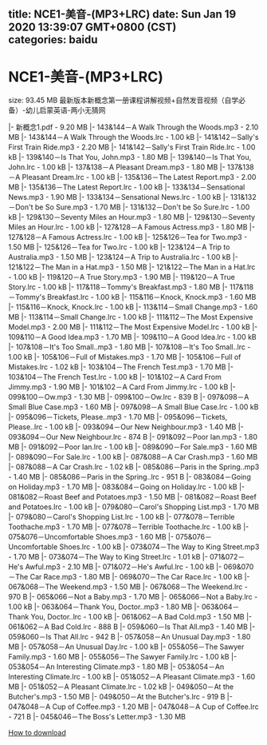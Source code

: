 
title: NCE1-美音-(MP3+LRC)
date: Sun Jan 19 2020 13:39:07 GMT+0800 (CST)    
categories: baidu
---

# NCE1-美音-(MP3+LRC)
size: 93.45 MB
 最新版本新概念第一册课程讲解视频+自然发音视频（自学必备）-幼儿启蒙英语-两小无猜网
 
|- 新概念1.pdf - 9.20 MB
|- 143&144－A Walk Through the Woods.mp3 - 2.10 MB
|- 143&144－A Walk Through the Woods.lrc - 1.00 kB
|- 141&142－Sally's First Train Ride.mp3 - 2.20 MB
|- 141&142－Sally's First Train Ride.lrc - 1.00 kB
|- 139&140－Is That You, John.mp3 - 1.80 MB
|- 139&140－Is That You, John.lrc - 1.00 kB
|- 137&138－A Pleasant Dream.mp3 - 1.80 MB
|- 137&138－A Pleasant Dream.lrc - 1.00 kB
|- 135&136－The Latest Report.mp3 - 2.00 MB
|- 135&136－The Latest Report.lrc - 1.00 kB
|- 133&134－Sensational News.mp3 - 1.90 MB
|- 133&134－Sensational News.lrc - 1.00 kB
|- 131&132－Don't be So Sure.mp3 - 1.70 MB
|- 131&132－Don't be So Sure.lrc - 1.00 kB
|- 129&130－Seventy Miles an Hour.mp3 - 1.80 MB
|- 129&130－Seventy Miles an Hour.lrc - 1.00 kB
|- 127&128－A Famous Actress.mp3 - 1.80 MB
|- 127&128－A Famous Actress.lrc - 1.00 kB
|- 125&126－Tea for Two.mp3 - 1.50 MB
|- 125&126－Tea for Two.lrc - 1.00 kB
|- 123&124－A Trip to Australia.mp3 - 1.50 MB
|- 123&124－A Trip to Australia.lrc - 1.00 kB
|- 121&122－The Man in a Hat.mp3 - 1.50 MB
|- 121&122－The Man in a Hat.lrc - 1.00 kB
|- 119&120－A True Story.mp3 - 1.90 MB
|- 119&120－A True Story.lrc - 1.00 kB
|- 117&118－Tommy's Breakfast.mp3 - 1.80 MB
|- 117&118－Tommy's Breakfast.lrc - 1.00 kB
|- 115&116－Knock, Knock.mp3 - 1.60 MB
|- 115&116－Knock, Knock.lrc - 1.00 kB
|- 113&114－Small Change.mp3 - 1.60 MB
|- 113&114－Small Change.lrc - 1.00 kB
|- 111&112－The Most Expensive Model.mp3 - 2.00 MB
|- 111&112－The Most Expensive Model.lrc - 1.00 kB
|- 109&110－A Good Idea.mp3 - 1.70 MB
|- 109&110－A Good Idea.lrc - 1.00 kB
|- 107&108－It's Too Small..mp3 - 1.80 MB
|- 107&108－It's Too Small..lrc - 1.00 kB
|- 105&106－Full of Mistakes.mp3 - 1.70 MB
|- 105&106－Full of Mistakes.lrc - 1.02 kB
|- 103&104－The French Test.mp3 - 1.70 MB
|- 103&104－The French Test.lrc - 1.00 kB
|- 101&102－A Card From Jimmy.mp3 - 1.90 MB
|- 101&102－A Card From Jimmy.lrc - 1.00 kB
|- 099&100－Ow.mp3 - 1.30 MB
|- 099&100－Ow.lrc - 839 B
|- 097&098－A Small Blue Case.mp3 - 1.60 MB
|- 097&098－A Small Blue Case.lrc - 1.00 kB
|- 095&096－Tickets, Please..mp3 - 1.70 MB
|- 095&096－Tickets, Please..lrc - 1.00 kB
|- 093&094－Our New Neighbour.mp3 - 1.40 MB
|- 093&094－Our New Neighbour.lrc - 874 B
|- 091&092－Poor Ian.mp3 - 1.80 MB
|- 091&092－Poor Ian.lrc - 1.00 kB
|- 089&090－For Sale.mp3 - 1.60 MB
|- 089&090－For Sale.lrc - 1.00 kB
|- 087&088－A Car Crash.mp3 - 1.60 MB
|- 087&088－A Car Crash.lrc - 1.02 kB
|- 085&086－Paris in the Spring..mp3 - 1.40 MB
|- 085&086－Paris in the Spring..lrc - 951 B
|- 083&084－Going on Holiday.mp3 - 1.70 MB
|- 083&084－Going on Holiday.lrc - 1.00 kB
|- 081&082－Roast Beef and Potatoes.mp3 - 1.50 MB
|- 081&082－Roast Beef and Potatoes.lrc - 1.00 kB
|- 079&080－Carol's Shopping List.mp3 - 1.70 MB
|- 079&080－Carol's Shopping List.lrc - 1.00 kB
|- 077&078－Terrible Toothache.mp3 - 1.70 MB
|- 077&078－Terrible Toothache.lrc - 1.00 kB
|- 075&076－Uncomfortable Shoes.mp3 - 1.60 MB
|- 075&076－Uncomfortable Shoes.lrc - 1.00 kB
|- 073&074－The Way to King Street.mp3 - 1.70 MB
|- 073&074－The Way to King Street.lrc - 1.01 kB
|- 071&072－He's Awful.mp3 - 2.10 MB
|- 071&072－He's Awful.lrc - 1.00 kB
|- 069&070－The Car Race.mp3 - 1.80 MB
|- 069&070－The Car Race.lrc - 1.00 kB
|- 067&068－The Weekend.mp3 - 1.50 MB
|- 067&068－The Weekend.lrc - 970 B
|- 065&066－Not a Baby.mp3 - 1.70 MB
|- 065&066－Not a Baby.lrc - 1.00 kB
|- 063&064－Thank You, Doctor..mp3 - 1.80 MB
|- 063&064－Thank You, Doctor..lrc - 1.00 kB
|- 061&062－A Bad Cold.mp3 - 1.50 MB
|- 061&062－A Bad Cold.lrc - 888 B
|- 059&060－Is That All.mp3 - 1.40 MB
|- 059&060－Is That All.lrc - 942 B
|- 057&058－An Unusual Day.mp3 - 1.80 MB
|- 057&058－An Unusual Day.lrc - 1.00 kB
|- 055&056－The Sawyer Family.mp3 - 1.60 MB
|- 055&056－The Sawyer Family.lrc - 1.00 kB
|- 053&054－An Interesting Climate.mp3 - 1.80 MB
|- 053&054－An Interesting Climate.lrc - 1.00 kB
|- 051&052－A Pleasant Climate.mp3 - 1.60 MB
|- 051&052－A Pleasant Climate.lrc - 1.02 kB
|- 049&050－At the Butcher's.mp3 - 1.50 MB
|- 049&050－At the Butcher's.lrc - 919 B
|- 047&048－A Cup of Coffee.mp3 - 1.20 MB
|- 047&048－A Cup of Coffee.lrc - 721 B
|- 045&046－The Boss's Letter.mp3 - 1.30 MB

[How to download](https://bpcam.bemobtrk.com/go/2ceec3aa-1ca2-46d6-b9ff-aaa5c184517c?jno=2770)